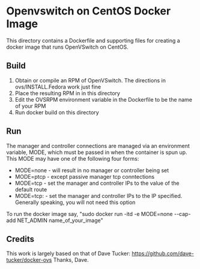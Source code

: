 # Openvswitch on CentOS Docker Image
This directory contains a Dockerfile and supporting files 
for creating a docker image that runs OpenVSwitch on CentOS.

## Build
1. Obtain or compile an RPM of OpenVSwitch. The directions in ovs/INSTALL.Fedora work just fine
2. Place the resulting RPM in in this directory
3. Edit the OVSRPM environment variable in the Dockerfile to be the name of your RPM
4. Run docker build on this directory
## Run
The manager and controller connections are managed via an environment variable, MODE,
which must be passed in when the container is spun up. This MODE may have one of
the following four forms:
 * MODE=none - will result in no manager or controller being set
 * MODE=ptcp - except passive manager tcp conntections 
 * MODE=tcp - set the manager and controller IPs to the value of the default route
 * MODE=tcp:<IP> - set the manager and controller IPs to the IP specified. Generally speaking, you will not need this option

To run the docker image say, "sudo docker run -itd -e MODE=none --cap-add NET_ADMIN name_of_your_image"

## Credits
This work is largely based on that of Dave Tucker: https://github.com/dave-tucker/docker-ovs 
Thanks, Dave.
